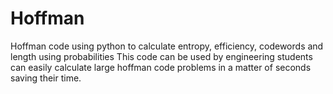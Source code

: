 # Hoffman
Hoffman code using python to calculate entropy, efficiency, codewords and length using probabilities 
This code can be used by engineering students can easily calculate large hoffman code problems in a matter of seconds saving their time.
